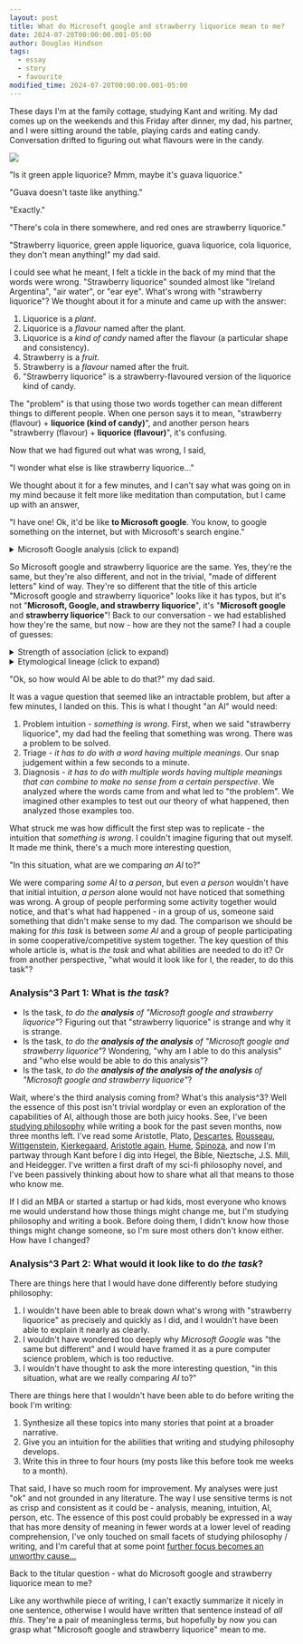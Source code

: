```yaml
---
layout: post
title: What do Microsoft google and strawberry liquorice mean to me?
date: 2024-07-20T00:00:00.001-05:00
author: Douglas Hindson
tags:
  - essay
  - story
  - favourite
modified_time: 2024-07-20T00:00:00.001-05:00
---
```

These days I'm at the family cottage, studying Kant and writing. My dad comes up on the weekends and this Friday after dinner, my dad, his partner, and I were sitting around the table, playing cards and eating candy. Conversation drifted to figuring out what flavours were in the candy.

<img src="https://i.imgur.com/aLfkxH2.png">

"Is it green apple liquorice? Mmm, maybe it's guava liquorice." 

"Guava doesn't taste like anything."

"Exactly."

"There's cola in there somewhere, and red ones are strawberry liquorice."

"Strawberry liquorice, green apple liquorice, guava liquorice, cola liquorice, they don't mean anything!" my dad said.

I could see what he meant, I felt a tickle in the back of my mind that the words were wrong. "Strawberry liquorice" sounded almost like "Ireland Argentina", "air water", or "ear eye". What's wrong with "strawberry liquorice"? We thought about it for a minute and came up with the answer:

1. Liquorice is a *plant*.
2. Liquorice is a *flavour* named after the plant.
3. Liquorice is a *kind of candy* named after the flavour (a particular shape and consistency).
4. Strawberry is a *fruit*.
5. Strawberry is a *flavour* named after the fruit.
6. "Strawberry liquorice" is a strawberry-flavoured version of the liquorice kind of candy.

The "problem" is that using those two words together can mean different things to different people. When one person says it to mean, "strawberry (flavour) + **liquorice (kind of candy)**", and another person hears "strawberry (flavour) + **liquorice (flavour)**", it's confusing.

Now that we had figured out what was wrong, I said,

"I wonder what else is like strawberry liquorice..."

We thought about it for a few minutes, and I can't say what was going on in my mind because it felt more like meditation than computation, but I came up with an answer,

"I have one! Ok, it'd be like **to Microsoft google**. You know, to google something on the internet, but with Microsoft's search engine."

<details markdown="1">
<summary>Microsoft Google analysis (click to expand)</summary>

1. Google is a tech *company*.<br/>
2. Google is a *search engine* product named after the company.<br/>
3. google is a *verb* named after the product that means "to search using a search engine".<br/>
4. Microsoft is a tech *company*.<br/>
5. Microsoft has a *search engine* product called Bing, not Microsoft.<br/>
6. Microsoft google could be a *verb* that means, "to search using Microsoft's search engine".
</details>

So Microsoft google and strawberry liquorice are the same. Yes, they're the same, but they're also different, and not in the trivial, "made of different letters" kind of way. They're so different that the title of this article "Microsoft google and strawberry liquorice" looks like it has typos, but it's not "**Microsoft, Google, and strawberry liquorice**", it's "**Microsoft google** and **strawberry liquorice**"! Back to our conversation - we had established how they're the same, but now - how are they not the same? I had a couple of guesses:

<details markdown="1">
<summary>Strength of association (click to expand)</summary>
When you hear the word, "Microsoft", you don't think, "search engine product", so no one is going to hear "Microsoft google" and think *search engine + verb* or *search engine + search engine*. When you hear the word "strawberry", you do think "flavour", so people could legitimately hear "strawberry liquorice" and think either *flavour + kind of candy* or *flavour + flavour*. 
</details>

<details markdown="1">
<summary>Etymological lineage (click to expand)</summary>

Liquorice went "plant -> flavour -> type of candy".<br/>
Google went "company -> product -> verb".<br/><br/>

To Uber, to Deliveroo, to Xerox, to Skype, to Tinder, to Instagram... There are so many words that have gone "company -> product -> verb" that at this point, it's an old-school trope in the tech industry.<br/><br/>

Whereas for "plant -> flavour -> type of candy", I could only find two examples with some after-the-conversation help from ChatGPT - *mint* and *cola* (cola is a kind of beverage, not candy). ChatGPT also suggested *vanilla*, which feels similarly rare "plant -> flavour -> type of choice" (vanilla is a plain, default, inoffensive type of choice).
</details>

"Ok, so how would AI be able to do that?" my dad said.

It was a vague question that seemed like an intractable problem, but after a few minutes, I landed on this. This is what I thought "an AI" would need:

1. Problem intuition - *something is wrong*. First, when we said "strawberry liquorice", my dad had the feeling that something was wrong. There was a problem to be solved.
2. Triage - *it has to do with a word having multiple meanings*. Our snap judgement within a few seconds to a minute. 
3. Diagnosis - *it has to do with multiple words having multiple meanings that can combine to make no sense from a certain perspective*. We analyzed where the words came from and what led to "the problem". We imagined other examples to test out our theory of what happened, then analyzed those examples too.

What struck me was how difficult the first step was to replicate - the intuition that *something is wrong*. I couldn't imagine figuring that out myself. It made me think, there's a much more interesting question,

"In this situation, what are we comparing *an AI* to?"

We were comparing *some AI* to *a person*, but even *a person* wouldn't have that initial intuition, *a person* alone would not have noticed that something was wrong. A group of people performing some activity together would notice, and that's what had happened - in a group of us, someone said something that didn't make sense to my dad. The comparison we should be making for *this task* is between *some AI* and a group of people participating in some cooperative/competitive system together. The key question of this whole article is, what is *the task* and what abilities are needed to do it? Or from another perspective, "what would it look like for I, the reader, to do this task"? 
### Analysis^3 Part 1: What is *the task*?

* Is the task, *to do the **analysis** of "Microsoft google and strawberry liquorice"*? Figuring out that "strawberry liquorice" is strange and why it is strange.
* Is the task, *to do the **analysis of the analysis** of "Microsoft google and strawberry liquorice"*? Wondering, "why am I able to do this analysis" and "who else would be able to do this analysis"?
* Is the task, *to do the **analysis of the analysis of the analysis** of "Microsoft google and strawberry liquorice"*?

Wait, where's the third analysis coming from? What's this analysis^3? Well the essence of this post isn't trivial wordplay or even an exploration of the capabilities of AI, although those are both juicy hooks. See, I've been [studying philosophy](/philosophy-study) while writing a book for the past seven months, now three months left. I've read some Aristotle, Plato, [Descartes](/Descartes-study-notes), [Rousseau](/Rousseau-study-notes), [Wittgenstein](/Wittgenstein-study-notes), [Kierkegaard](/Kierkegaard-study-notes), [Aristotle again](/Aristotle-study-notes-2), [Hume](/Hume-study-notes), [Spinoza](/Spinoza-study-notes), and now I'm partway through Kant before I dig into Hegel, the Bible, Nieztsche, J.S. Mill, and Heidegger. I've written a first draft of my sci-fi philosophy novel, and I've been passively thinking about how to share what all that means to those who know me.

If I did an MBA or started a startup or had kids, most everyone who knows me would understand how those things might change me, but I'm studying philosophy and writing a book. Before doing them, I didn't know how those things might change someone, so I'm sure most others don't know either. How have I changed?

### Analysis^3 Part 2: What would it look like to do *the task*?

There are things here that I would have done differently before studying philosophy:
1. I wouldn't have been able to break down what's wrong with "strawberry liquorice" as precisely and quickly as I did, and I wouldn't have been able to explain it nearly as clearly.
2. I wouldn't have wondered too deeply why *Microsoft Google* was "the same but different" and I would have framed it as a pure computer science problem, which is too reductive.
3. I wouldn't have thought to ask the more interesting question, "in this situation, what are we really comparing *AI* to?"

There are things here that I wouldn't have been able to do before writing the book I'm writing:
1. Synthesize all these topics into many stories that point at a broader narrative.
2. Give you an intuition for the abilities that writing and studying philosophy develops.
3. Write this in three to four hours (my posts like this before took me weeks to a month).

That said, I have so much room for improvement. My analyses were just "ok" and not grounded in any literature. The way I use sensitive terms is not as crisp and consistent as it could be - analysis, meaning, intuition, AI, person, etc. The essence of this post could probably be expressed in a way that has more density of meaning in fewer words at a lower level of reading comprehension, I've only touched on small facets of studying philosophy / writing, and I'm careful that at some point [further focus becomes an unworthy cause...](/artists)

Back to the titular question - what do Microsoft google and strawberry liquorice mean to me?

Like any worthwhile piece of writing, I can't exactly summarize it nicely in one sentence, otherwise I would have written that sentence instead of *all this*. They're a pair of meaningless terms, but hopefully by now you can grasp what "Microsoft google and strawberry liquorice" mean to me.